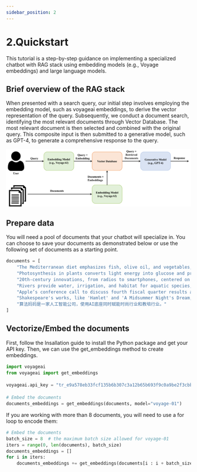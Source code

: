 ```yaml
---
sidebar_position: 2
---
```


# 2.Quickstart

This tutorial is a step-by-step guidance on implementing a specialized chatbot with RAG stack using embedding models (e.g., Voyage embeddings) and large language models.

## Brief overview of the RAG stack

When presented with a search query, our initial step involves employing the embedding model, such as voyageai embeddings, to derive the vector representation of the query. Subsequently, we conduct a document search, identifying the most relevant documents through Vector Database. The most relevant document is then selected and combined with the original query. This composite input is then submitted to a generative model, such as GPT-4, to generate a comprehensive response to the query.

![](./img/rag.arch.png)

## Prepare data

You will need a pool of documents that your chatbot will specialize in. You can choose to save your documents as demonstrated below or use the following set of documents as a starting point.

```python "
documents = [
    "The Mediterranean diet emphasizes fish, olive oil, and vegetables, believed to reduce chronic diseases.",
    "Photosynthesis in plants converts light energy into glucose and produces essential oxygen.",
    "20th-century innovations, from radios to smartphones, centered on electronic advancements.",
    "Rivers provide water, irrigation, and habitat for aquatic species, vital for ecosystems.",
    "Apple’s conference call to discuss fourth fiscal quarter results and business updates is scheduled for Thursday, November 2, 2023 at 2:00 p.m. PT / 5:00 p.m. ET.",
    "Shakespeare's works, like 'Hamlet' and 'A Midsummer Night's Dream,' endure in literature.",
    "算法妈妈是一家人工智能公司，使用AI底座同时赋能时尚行业和教培行业。"
]
```

## Vectorize/Embed the documents

First, follow the Insallation guide to install the Python package and get your API key. Then, we can use the get_embeddings method to create embeddings.

```python "
import voyageai
from voyageai import get_embeddings

voyageai.api_key = "tr_e9a578eb33fcf135b6b307c3a12b65b693f9c0a9be2f3cbba0c8bd3bacda9cd135f395ad41757a83389afa71313538b9e3be77182cac6ad70055c7fa533c13e9"  # add you voyage API KEY

# Embed the documents
documents_embeddings = get_embeddings(documents, model="voyage-01")

```

If you are working with more than 8 documents, you will need to use a for loop to encode them:

```python "
# Embed the documents
batch_size = 8  # the maximum batch size allowed for voyage-01
iters = range(0, len(documents), batch_size)
documents_embeddings = []
for i in iters:
    documents_embeddings += get_embeddings(documents[i : i + batch_size], batch_size=batch_size, model="voyage-01")

```